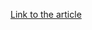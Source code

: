 [Link to the article](https://intezer.com/blog/research/kaiji-new-chinese-linux-malware-turning-to-golang/)
